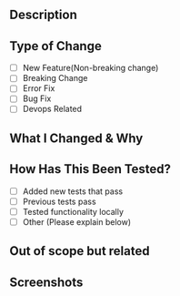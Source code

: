 ## Description ##

## Type of Change ##
- [ ] New Feature(Non-breaking change)
- [ ] Breaking Change
- [ ] Error Fix
- [ ] Bug Fix
- [ ] Devops Related

## What I Changed & Why ##

## How Has This Been Tested? ##
- [ ] Added new tests that pass
- [ ] Previous tests pass
- [ ] Tested functionality locally
- [ ] Other (Please explain below)

## Out of scope but related ##

## Screenshots ##
